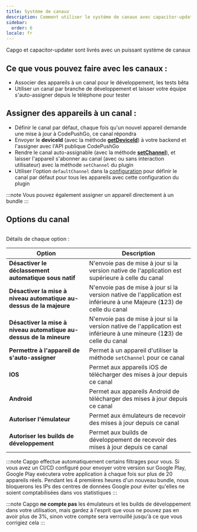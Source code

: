 ```yaml
---
title: Système de canaux
description: Comment utiliser le système de canaux avec capacitor-updater
sidebar:
  order: 6
locale: fr
---
```


Capgo et capacitor-updater sont livrés avec un puissant système de canaux

## Ce que vous pouvez faire avec les canaux :

* Associer des appareils à un canal pour le développement, les tests bêta
* Utiliser un canal par branche de développement et laisser votre équipe s'auto-assigner depuis le téléphone pour tester

## Assigner des appareils à un canal :

* Définir le canal par défaut, chaque fois qu'un nouvel appareil demande une mise à jour à CodePushGo, ce canal répondra
* Envoyer le **deviceId** (avec la méthode [**getDeviceId**](/docs/plugin/api#getdeviceid)) à votre backend et l'assigner avec l'API publique CodePushGo
* Rendre le canal auto-assignable (avec la méthode [**setChannel**](/docs/plugin/api#setchannel)), et laisser l'appareil s'abonner au canal (avec ou sans interaction utilisateur) avec la méthode `setChannel` du plugin
* Utiliser l'option `defaultChannel` dans la [configuration](/docs/plugin/settings#defaultchannel) pour définir le canal par défaut pour tous les appareils avec cette configuration du plugin

:::note
Vous pouvez également assigner un appareil directement à un bundle
:::

## Options du canal

<figure><img src="/channel_setting_1.webp" alt=""><figcaption></figcaption></figure>

Détails de chaque option :

| Option | Description |
| --- | --- |
| **Désactiver le déclassement automatique sous natif** | N'envoie pas de mise à jour si la version native de l'application est supérieure à celle du canal |
| **Désactiver la mise à niveau automatique au-dessus de la majeure** | N'envoie pas de mise à jour si la version native de l'application est inférieure à une Majeure (**1**23) de celle du canal |
| **Désactiver la mise à niveau automatique au-dessus de la mineure** | N'envoie pas de mise à jour si la version native de l'application est inférieure à une mineure (1**2**3) de celle du canal |
| **Permettre à l'appareil de s'auto-assigner** | Permet à un appareil d'utiliser la méthode `setChannel` pour ce canal |
| **IOS** | Permet aux appareils iOS de télécharger des mises à jour depuis ce canal |
| **Android** | Permet aux appareils Android de télécharger des mises à jour depuis ce canal |
| **Autoriser l'émulateur** | Permet aux émulateurs de recevoir des mises à jour depuis ce canal |
| **Autoriser les builds de développement** | Permet aux builds de développement de recevoir des mises à jour depuis ce canal |

:::note
Capgo effectue automatiquement certains filtrages pour vous. Si vous avez un CI/CD configuré pour envoyer votre version sur Google Play, Google Play exécutera votre application à chaque fois sur plus de 20 appareils réels. Pendant les 4 premières heures d'un nouveau bundle, nous bloquerons les IPs des centres de données Google pour éviter qu'elles ne soient comptabilisées dans vos statistiques
:::

:::note
Capgo **ne compte pas** les émulateurs et les builds de développement dans votre utilisation, mais gardez à l'esprit que vous ne pouvez pas en avoir plus de 3%, sinon votre compte sera verrouillé jusqu'à ce que vous corrigiez cela
:::